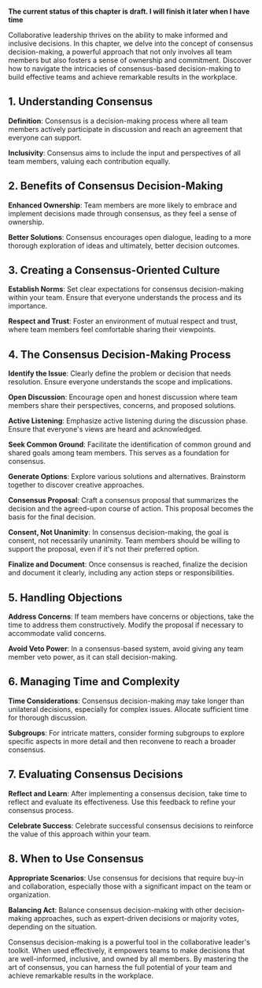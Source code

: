 **The current status of this chapter is draft. I will finish it later when I have time**

Collaborative leadership thrives on the ability to make informed and inclusive decisions. In this chapter, we delve into the concept of consensus decision-making, a powerful approach that not only involves all team members but also fosters a sense of ownership and commitment. Discover how to navigate the intricacies of consensus-based decision-making to build effective teams and achieve remarkable results in the workplace.

**1. Understanding Consensus**
------------------------------

**Definition**: Consensus is a decision-making process where all team members actively participate in discussion and reach an agreement that everyone can support.

**Inclusivity**: Consensus aims to include the input and perspectives of all team members, valuing each contribution equally.

**2. Benefits of Consensus Decision-Making**
--------------------------------------------

**Enhanced Ownership**: Team members are more likely to embrace and implement decisions made through consensus, as they feel a sense of ownership.

**Better Solutions**: Consensus encourages open dialogue, leading to a more thorough exploration of ideas and ultimately, better decision outcomes.

**3. Creating a Consensus-Oriented Culture**
--------------------------------------------

**Establish Norms**: Set clear expectations for consensus decision-making within your team. Ensure that everyone understands the process and its importance.

**Respect and Trust**: Foster an environment of mutual respect and trust, where team members feel comfortable sharing their viewpoints.

**4. The Consensus Decision-Making Process**
--------------------------------------------

**Identify the Issue**: Clearly define the problem or decision that needs resolution. Ensure everyone understands the scope and implications.

**Open Discussion**: Encourage open and honest discussion where team members share their perspectives, concerns, and proposed solutions.

**Active Listening**: Emphasize active listening during the discussion phase. Ensure that everyone's views are heard and acknowledged.

**Seek Common Ground**: Facilitate the identification of common ground and shared goals among team members. This serves as a foundation for consensus.

**Generate Options**: Explore various solutions and alternatives. Brainstorm together to discover creative approaches.

**Consensus Proposal**: Craft a consensus proposal that summarizes the decision and the agreed-upon course of action. This proposal becomes the basis for the final decision.

**Consent, Not Unanimity**: In consensus decision-making, the goal is consent, not necessarily unanimity. Team members should be willing to support the proposal, even if it's not their preferred option.

**Finalize and Document**: Once consensus is reached, finalize the decision and document it clearly, including any action steps or responsibilities.

**5. Handling Objections**
--------------------------

**Address Concerns**: If team members have concerns or objections, take the time to address them constructively. Modify the proposal if necessary to accommodate valid concerns.

**Avoid Veto Power**: In a consensus-based system, avoid giving any team member veto power, as it can stall decision-making.

**6. Managing Time and Complexity**
-----------------------------------

**Time Considerations**: Consensus decision-making may take longer than unilateral decisions, especially for complex issues. Allocate sufficient time for thorough discussion.

**Subgroups**: For intricate matters, consider forming subgroups to explore specific aspects in more detail and then reconvene to reach a broader consensus.

**7. Evaluating Consensus Decisions**
-------------------------------------

**Reflect and Learn**: After implementing a consensus decision, take time to reflect and evaluate its effectiveness. Use this feedback to refine your consensus process.

**Celebrate Success**: Celebrate successful consensus decisions to reinforce the value of this approach within your team.

**8. When to Use Consensus**
----------------------------

**Appropriate Scenarios**: Use consensus for decisions that require buy-in and collaboration, especially those with a significant impact on the team or organization.

**Balancing Act**: Balance consensus decision-making with other decision-making approaches, such as expert-driven decisions or majority votes, depending on the situation.

Consensus decision-making is a powerful tool in the collaborative leader's toolkit. When used effectively, it empowers teams to make decisions that are well-informed, inclusive, and owned by all members. By mastering the art of consensus, you can harness the full potential of your team and achieve remarkable results in the workplace.
